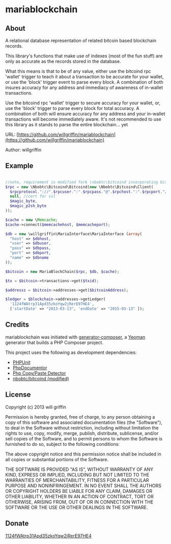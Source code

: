 mariablockchain
==============

About
--------------

A relational database representation of related bitcoin based blockchain records.

This library's functions that make use of indexes (most of the fun stuff) are only as accurate as the records stored in the database.

What this means is that to be of any value, either use the bitcoind rpc 'wallet' trigger to teach it about a transaction to be
accurate for your wallet, or use the 'block' trigger event to parse every block. A combination of both insures accuracy for any
address and immediacy of awareness of in-wallet transactions.

Use the bitcoind rpc 'wallet' trigger to secure accuracy for your wallet, or, use the 'block' trigger to parse every block for total accuracy. A combination of both will ensure accuracy for any address and your in-wallet transactions will become immediately aware. It's not recommended to use this library as it stands to parse the entire blockchain... yet

URL: [https://github.com/willgriffin/mariablockchain](https://github.com/willgriffin/mariablockchain)

Author: willgriffin

Example
--------------

```php

//note, requirement is modified fork \nbobtc\bitcoind incorporating bitcoin-lib-php atm hence the magic_bytes arguments
$rpc = new \Nbobtc\Bitcoind\Bitcoind(new \Nbobtc\Bitcoind\Client(
  $rpcprotocol."://".$rpcuser.":".$rpcpass."@".$rpchost.":".$rpcport."/",
  null, //cert for ssl
  $magic_byte,
  $magic_p2sh_byte
));

$cache = new \Memcache;
$cache->connect($memcachehost, $memcacheport);

$db = new \willgriffin\MariaInterface\MariaInterface (array(
  "host" => $dbhost,
  "user" => $dbuser,
  "pass" => $dbpass,
  "port" => $dbport,
  "name" => $dbname
));

$bitcoin = new MariaBlockChain($rpc, $db, $cache);

$tx = $bitcoin->transactions->get($txid);

$addresss = $bitcoin->addresses->get($bitcoinAddress);

$ledger = $blockchain->addresses->getLedger(
  '1124fWAtrp31Apd35zkoYqw2jRerE97HE4',
  ['startDate' => "2013-03-13", 'endDate' => "2015-03-13" ]);


```


Credits
--------------

mariablockchain was initiated with [generator-composer](https://github.com/T1st3/generator-composer), a [Yeoman](http://yeoman.io) generator that builds a PHP Composer project.

This project uses the following as development dependencies:

* [PHPUnit](http://phpunit.de/)
* [PhpDocumentor](http://phpdoc.org)
* [Php Copy/Paste Detector](https://github.com/sebastianbergmann/phpcpd)
* [nbobtc/bitcoind (modified)](https://github.com/willgriffin/bitcoind-php)

License
--------------

Copyright (c) 2013 will griffin

Permission is hereby granted, free of charge, to any person obtaining a copy of this software and associated documentation files (the "Software"), to deal in the Software without restriction, including without limitation the rights to use, copy, modify, merge, publish, distribute, sublicense, and/or sell copies of the Software, and to permit persons to whom the Software is furnished to do so, subject to the following conditions:

The above copyright notice and this permission notice shall be included in all copies or substantial portions of the Software.

THE SOFTWARE IS PROVIDED "AS IS", WITHOUT WARRANTY OF ANY KIND, EXPRESS OR IMPLIED, INCLUDING BUT NOT LIMITED TO THE WARRANTIES OF MERCHANTABILITY, FITNESS FOR A PARTICULAR PURPOSE AND NONINFRINGEMENT. IN NO EVENT SHALL THE AUTHORS OR COPYRIGHT HOLDERS BE LIABLE FOR ANY CLAIM, DAMAGES OR OTHER LIABILITY, WHETHER IN AN ACTION OF CONTRACT, TORT OR OTHERWISE, ARISING FROM, OUT OF OR IN CONNECTION WITH THE SOFTWARE OR THE USE OR OTHER DEALINGS IN THE SOFTWARE.

Donate
-------------
[1124fWAtrp31Apd35zkoYqw2jRerE97HE4](https://coink.it/#!/1124fWAtrp31Apd35zkoYqw2jRerE97HE4)
